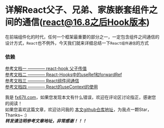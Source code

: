 # 详解React父子、兄弟、家族嵌套组件之间的通信(react@16.8之后Hook版本)  

在前端组件化的时代，任何一个框架最重要的部分之一，一定包含组件之间通信的设计方式，`React`也不例外，今天我们就来详细总结一下`React组件通信`的方式  

### 依赖


[参考文档一 ———— react-hook 父子传值](https://www.jianshu.com/p/f782386e431e)  
[参考文档二 ———— React-Hooks中的useRef和forwardRef](https://juejin.cn/post/6882918232978620423)  
[参考文档三 ———— React组件间通信](https://juejin.cn/post/6844903828945387528)  
[参考文档四 ———— React的useContext的使用](https://juejin.cn/post/6896353934525497357)  


我是 [fx67ll.com](https://fx67ll.com)，如果您发现本文有什么错误，欢迎在评论区讨论指正，感谢您的阅读！  
如果您喜欢这篇文章，欢迎访问我的 [本文github仓库地址]()，为我点一颗Star，Thanks~ :)  
***转发请注明参考文章地址，非常感谢！！！***